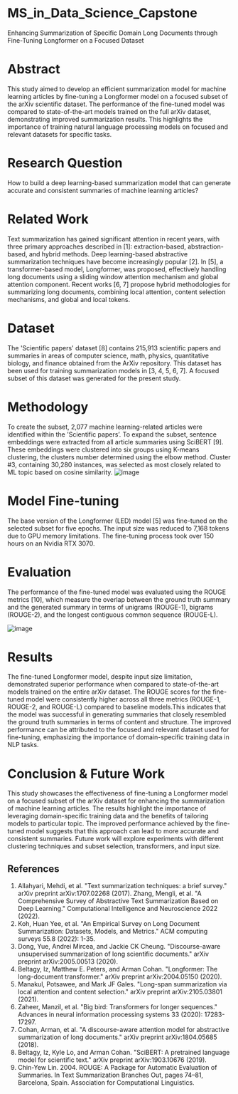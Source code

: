 # MS_in_Data_Science_Capstone
 Enhancing Summarization of Specific Domain Long Documents through Fine-Tuning Longformer on a Focused Dataset
# Abstract
This study aimed to develop an efficient summarization model for machine learning articles by fine-tuning a Longformer model on a focused subset of the arXiv scientific dataset. The performance of the fine-tuned model was compared to state-of-the-art models trained on the full arXiv dataset, demonstrating improved summarization results. This highlights the importance of training natural language processing models on focused and relevant datasets for specific tasks.

# Research Question
How to build a deep learning-based summarization model that can generate accurate and consistent summaries of machine learning articles?

# Related Work
Text summarization has gained significant attention in recent years, with three primary approaches described in [1]: extraction-based, abstraction-based, and hybrid methods. Deep learning-based abstractive summarization techniques have become increasingly popular [2]. In [5], a transformer-based model, Longformer, was proposed, effectively handling long documents using a sliding window attention mechanism and global attention component. Recent works [6, 7] propose hybrid methodologies for summarizing long documents, combining local attention, content selection mechanisms, and global and local tokens.

# Dataset
The 'Scientific papers' dataset [8] contains 215,913 scientific papers and summaries in areas of computer science, math, physics, quantitative biology, and finance obtained from the ArXiv repository. This dataset has been used for training summarization models in [3, 4, 5, 6, 7]. A focused subset of this dataset was generated for the present study.

# Methodology
To create the subset, 2,077 machine learning-related articles were identified within the 'Scientific papers’. To expand the subset, sentence embeddings were extracted from all article summaries using SciBERT [9]. These embeddings were clustered into six groups using K-means clustering, the clusters number determined using the elbow method. Cluster #3, containing 30,280 instances, was selected as most closely related to ML topic based on cosine similarity.
![image](https://user-images.githubusercontent.com/55272111/236963888-8e037741-6aff-4a8e-b9d9-a0f02898a1a7.png)

# Model Fine-tuning
The base version of the Longformer (LED) model [5] was fine-tuned on the selected subset for five epochs. The input size was reduced to 7,168 tokens due to GPU memory limitations. The fine-tuning process took over 150 hours on an Nvidia RTX 3070.

# Evaluation
The performance of the fine-tuned model was evaluated using the ROUGE metrics [10], which measure the overlap between the ground truth summary and the generated summary in terms of unigrams (ROUGE-1), bigrams (ROUGE-2), and the longest contiguous common sequence (ROUGE-L).

![image](https://user-images.githubusercontent.com/55272111/236963950-5d0f201f-cf8d-42af-bd5b-2a4ee0151703.png)

# Results
The fine-tuned Longformer model, despite input size limitation, demonstrated superior performance when compared to state-of-the-art models trained on the entire arXiv dataset. The ROUGE scores for the fine-tuned model were consistently higher across all three metrics (ROUGE-1, ROUGE-2, and ROUGE-L) compared to baseline models.This indicates that the model was successful in generating summaries that closely resembled the ground truth summaries in terms of content and structure. The improved performance can be attributed to the focused and relevant dataset used for fine-tuning, emphasizing the importance of domain-specific training data in NLP tasks.

# Conclusion & Future Work
This study showcases the effectiveness of fine-tuning a Longformer model on a focused subset of the arXiv dataset for enhancing the summarization of machine learning articles. The results highlight the importance of leveraging domain-specific training data and the benefits of tailoring models to particular topic. The improved performance achieved by the fine-tuned model suggests that this approach can lead to more accurate and consistent summaries. Future work will explore experiments with different clustering techniques and subset selection, transformers, and input size.

## References 
1) Allahyari, Mehdi, et al. "Text summarization techniques: a brief survey." arXiv preprint arXiv:1707.02268 (2017).
Zhang, Mengli, et al. "A Comprehensive Survey of Abstractive Text Summarization Based on Deep Learning." Computational Intelligence and Neuroscience 2022 (2022).
2) Koh, Huan Yee, et al. "An Empirical Survey on Long Document Summarization: Datasets, Models, and Metrics." ACM computing surveys 55.8 (2022): 1-35.
3) Dong, Yue, Andrei Mircea, and Jackie CK Cheung. "Discourse-aware unsupervised summarization of long scientific documents." arXiv preprint arXiv:2005.00513 (2020).
4) Beltagy, Iz, Matthew E. Peters, and Arman Cohan. "Longformer: The long-document transformer." arXiv preprint arXiv:2004.05150 (2020).
5) Manakul, Potsawee, and Mark JF Gales. "Long-span summarization via local attention and content selection." arXiv preprint arXiv:2105.03801 (2021).
6) Zaheer, Manzil, et al. "Big bird: Transformers for longer sequences." Advances in neural information processing systems 33 (2020): 17283-17297.
7) Cohan, Arman, et al. "A discourse-aware attention model for abstractive summarization of long documents." arXiv preprint arXiv:1804.05685 (2018).
9) Beltagy, Iz, Kyle Lo, and Arman Cohan. "SciBERT: A pretrained language model for scientific text." arXiv preprint arXiv:1903.10676 (2019).
10) Chin-Yew Lin. 2004. ROUGE: A Package for Automatic Evaluation of Summaries. In Text Summarization Branches Out, pages 74–81, Barcelona, Spain. Association for Computational Linguistics.









